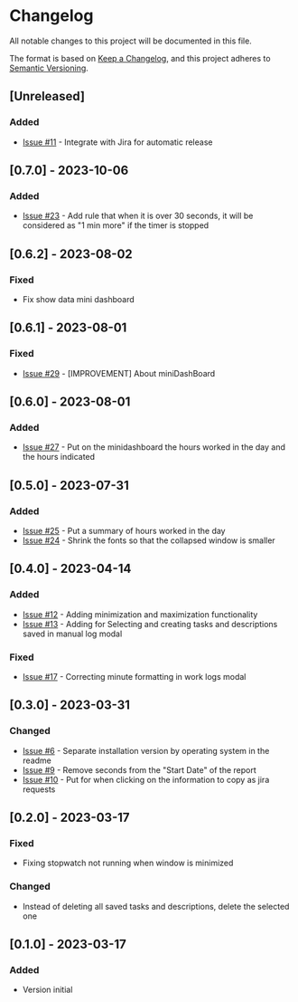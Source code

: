 # Changelog

All notable changes to this project will be documented in this file.

The format is based on [Keep a Changelog](https://keepachangelog.com/en/1.0.0/),
and this project adheres to [Semantic Versioning](https://semver.org/spec/v2.0.0.html).

## [Unreleased]

### Added

- [Issue #11](https://github.com/luizbp/clockwork-jira-electron/issues/11) - Integrate with Jira for automatic release

## [0.7.0] - 2023-10-06

### Added

- [Issue #23](https://github.com/luizbp/clockwork-jira-electron/issues/23) - Add rule that when it is over 30 seconds, it will be considered as "1 min more" if the timer is stopped

## [0.6.2] - 2023-08-02

### Fixed

- Fix show data mini dashboard

## [0.6.1] - 2023-08-01

### Fixed

- [Issue #29](https://github.com/luizbp/clockwork-jira-electron/issues/29) - [IMPROVEMENT] About miniDashBoard

## [0.6.0] - 2023-08-01

### Added

- [Issue #27](https://github.com/luizbp/clockwork-jira-electron/issues/27) - Put on the minidashboard the hours worked in the day and the hours indicated

## [0.5.0] - 2023-07-31

### Added

- [Issue #25](https://github.com/luizbp/clockwork-jira-electron/issues/25) - Put a summary of hours worked in the day
- [Issue #24](https://github.com/luizbp/clockwork-jira-electron/issues/24) - Shrink the fonts so that the collapsed window is smaller

## [0.4.0] - 2023-04-14

### Added

- [Issue #12](https://github.com/luizbp/clockwork-jira-electron/issues/12) - Adding minimization and maximization functionality 
- [Issue #13](https://github.com/luizbp/clockwork-jira-electron/issues/13) - Adding for Selecting and creating tasks and descriptions saved in manual log modal

### Fixed

- [Issue #17](https://github.com/luizbp/clockwork-jira-electron/issues/17) - Correcting minute formatting in work logs modal

## [0.3.0] - 2023-03-31

### Changed

- [Issue #6](https://github.com/luizbp/clockwork-jira-electron/issues/6) - Separate installation version by operating system in the readme
- [Issue #9](https://github.com/luizbp/clockwork-jira-electron/issues/9) - Remove seconds from the "Start Date" of the report
- [Issue #10](https://github.com/luizbp/clockwork-jira-electron/issues/10) - Put for when clicking on the information to copy as jira requests

## [0.2.0] - 2023-03-17

### Fixed

- Fixing stopwatch not running when window is minimized

### Changed

- Instead of deleting all saved tasks and descriptions, delete the selected one

## [0.1.0] - 2023-03-17

### Added

- Version initial
